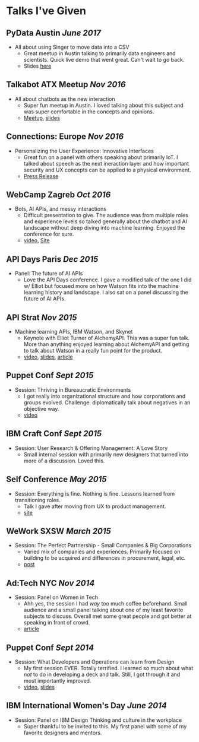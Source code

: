 # Talks I've Given

## PyData Austin _June 2017_
- All about using Singer to move data into a CSV
  - Great meetup in Austin talking to primarily data engineers and scientists. Quick live demo that went great. Can't wait to go back.
  - Slides [here](https://docs.google.com/presentation/d/1_diWNtBykz3S9UAMf5bjL8D243nxEbvXWbxMD3dQdM8/edit?usp=sharing)

## Talkabot ATX Meetup _Nov 2016_
- All about chatbots as the new interaction
  - Super fun meetup in Austin. I loved talking about this subject and was super comfortable in the concepts and opinions.
  - [Meetup](https://www.meetup.com/Talkabot/events/234653576/), [slides](https://www.slideshare.net/AshleyHathaway/chatbots-ibm-watson-and-bot-best-practices)

## Connections: Europe _Nov 2016_
- Personalizing the User Experience: Innovative Interfaces
  - Great fun on a panel with others speaking about primarily IoT. I talked about speech as the next ineraction layer and how important security and UX concepts can be applied to a physical environment.
  - [Press Release](http://www.parksassociates.com/events/connections-europe/ceu-pr2016-4)

## WebCamp Zagreb _Oct 2016_
- Bots, AI APIs, and messy interactions 
  - Difficult presentation to give. The audience was from multiple roles and experience levels so talked generally about the chatbot and AI landscape without deep diving into machine learning. Enjoyed the conference for sure.
  - [video](https://www.youtube.com/watch?v=bccSQpa1dpw), [Site](https://2016.webcampzg.org/talks/)

## API Days Paris _Dec 2015_ 
- Panel: The future of AI APIs
  - Love the API Days conference. I gave a modified talk of the one I did w/ Elliot but focused more on how Watson fits into the machine learning history and landscape. I also sat on a panel discussing the future of AI APIs.

## API Strat _Nov 2015_
- Machine learning APIs, IBM Watson, and Skynet 
  - Keynote with Elliot Turner of AlchemyAPI. This was a super fun talk. More than anything enjoyed learning about AlchemyAPI and getting to talk about Watson in a really fun point for the product.
  - [video](https://www.youtube.com/watch?v=7X9MgNNFCA0), [slides](https://speakerdeck.com/apistrat/ibm-watson-and-alchemyapi-by-ashley-hathaway-elliot-turner), [article](https://www.3scale.net/2015/11/apistrat-austin-day-one/)
 

## Puppet Conf _Sept 2015_ 
- Session: Thriving in Bureaucratic Environments
  - I got really into organizational structure and how corporations and groups evolved. Challenge: diplomatically talk about negatives in an objective way. 
  - [video](https://puppet.com/presentations/thriving-bureaucratic-environments)

## IBM Craft Conf _Sept 2015_ 
- Session: User Research & Offering Management: A Love Story
  - Small internal session with primarily new designers that turned into more of a discussion. Loved this.

## Self Conference _May 2015_
- Session: Everything is fine. Nothing is fine. Lessons learned from transitioning roles.
  - Talk I gave after moving from UX to product management.
  - [site](http://www.selfconference.org/events/1/sessions#speaker_243)

## WeWork SXSW _March 2015_
- Session: The Perfect Partnership - Small Companies & Big Corporations
  - Varied mix of companies and experiences. Primarily focused on building to be acquired and differences in procurement, legal, etc.
  - [post](http://www.garysguide.com/events/riqzxxs/The-Perfect-Partnership-Small-Companies-Big-Corporations)

## Ad:Tech NYC _Nov 2014_
- Session: Panel on Women in Tech
  - Ahh yes, the session I had *way* too much coffee beforehand. Small audience and a small panel talking about one of my least favorite subjects to discuss. Overall met some great people and got better at speaking in front of crowd.
  - [article](http://overit.com/blog/women-code)

## Puppet Conf _Sept 2014_ 
- Session: What Developers and Operations can learn from Design
  - My first session EVER. Totally terrified. I learned so much about what *not* to do in developing a deck and talk. Still, I got through it and most importantly improved.
  - [video](https://puppet.com/presentations/what-developers-and-operations-can-learn-design-6-ways-work-better-together-ashley), [slides](https://www.slideshare.net/PuppetLabs/what-developers-and-operations-can-learn-from-design-6-ways-to-work-better-together-puppetconf-2014)

## IBM International Women's Day _June 2014_
- Session: Panel on IBM Design Thinking and culture in the workplace
  - Super thankful to be invited to this. My first panel with some of my favorite designers and mentors.

